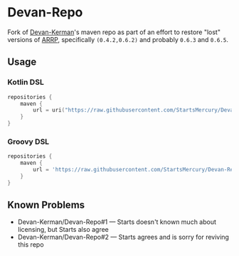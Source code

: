 # Devan-Repo

Fork of [Devan-Kerman]'s maven repo as part of an effort to restore "lost" versions of [ARRP], specifically `(0.4.2,0.6.2)` and probably `0.6.3` and `0.6.5`.

## Usage

### Kotlin DSL

```kotlin
repositories {
    maven {
        url = uri("https://raw.githubusercontent.com/StartsMercury/Devan-Repo/master")
    }
}

```

### Groovy DSL

```groovy
repositories {
    maven {
        url = 'https://raw.githubusercontent.com/StartsMercury/Devan-Repo/master'
    }
}

```

## Known Problems

 - Devan-Kerman/Devan-Repo#1 &mdash; Starts doesn't known much about licensing, but Starts also agree
 - Devan-Kerman/Devan-Repo#2 &mdash; Starts agrees and is sorry for reviving this repo

[ARRP]: https://github.com/Devan-Kerman/ARRP
[Devan-Kerman]: https://github.com/Devan-Kerman
